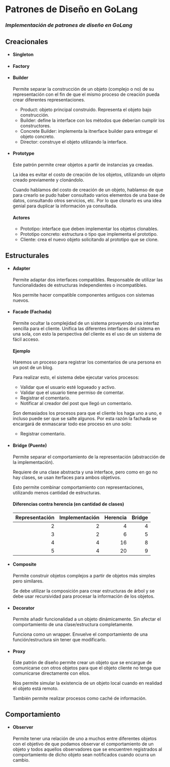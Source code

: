 # Patrones de Diseño en GoLang

### *Implementación de patrones de diseño en GoLang*

## Creacionales
* #### Singleton
* #### Factory
* #### Builder
    Permite separar la construcción de un objeto (complejo o no) de su representación con el fin de que el mismo proceso de creación pueda crear diferentes representaciones.
    * Product: objeto principal construido. Representa el objeto bajo construcción.
    * Builder: define la interface con los métodos que deberían cumplir los constructores.
    * Concrete Builder: implementa la itnerface builder para entregar el objeto concreto.
    * Director: construye el objeto utilizando la interface.
* #### Prototype
    Este patrón permite crear objetos a partir de instancias ya creadas.

    La idea es evitar el costo de creación de los objetos, utilizando un objeto creado previamente y clonándolo.

    Cuando hablamos del costo de creación de un objeto, hablamso de que para crearlo se pudo haber consultado varios elementos de una base de datos, consultando otros servicios, etc. Por lo que clonarlo es una idea genial para duplicar la información ya consultada.

    #### Actores
    * Prototipo: interface que deben implementar los objetos clonables.
    * Prototipo concreto: estructura o tipo que implementa el prototipo.
    * Cliente: crea el nuevo objeto solicitando al prototipo que se clone.
## Estructurales
* #### Adapter
    Permite adaptar dos interfaces compatibles. Responsable de utilizar las funcionalidades de estructuras independientes o incompatibles.
    
    Nos permite hacer compatible componentes antiguos con sistemas nuevos.
* #### Facade (Fachada)
    Permite ocultar la complejidad de un sistema proveyendo una interfaz sencilla para el cliente.
    Unifica las diferentes interfaces del sistema en una sola, con esto la perspectiva del cliente es el uso de un sistema de fácil acceso.
    #### Ejemplo
    Haremos un proceso para registrar los comentarios de una persona en un post de un blog.

    Para realizar esto, el sistema debe ejecutar varios procesos:
    * Validar que el usuario esté logueado y activo.
    * Validar que el usuario tiene permiso de comentar.
    * Registrar el comentario.
    * Notificar al creador del post que llegó un comentario.

    Son demasiados los procesos para que el cliente los haga uno a uno, e incluso puede ser que se salte algunos. Por esta razón la fachada se encargará de enmascarar todo ese proceso en uno solo:
    * Registrar comentario.
* #### Bridge (Puente)
    Permite separar el comportamiento de la representación (abstracción de la implementación).

    Requiere de una clase abstracta y una interface, pero como en go no hay clases, se usan iterfaces para ambos objetivos.

    Esto permite combinar comportamiento con representaciones, utilizando menos cantidad de estructuras.
    #### Diferencias contra herencia (en cantidad de clases)
    | Representación | Implementación | Herencia | Bridge
    ---: | ---: | ---: | ---:
    2 | 2 | 4 | 4
    3 | 2 | 6 | 5
    4 | 4 | 16 | 8
    5 | 4 | 20 | 9
* #### Composite
    Permite construir objetos complejos a partir de objetos más simples pero similares.

    Se debe utilizar la composición para crear estructuras de árbol y se debe usar recursividad para procesar la información de los objetos.
* #### Decorator
    Permite añadir funcionalidad a un objeto dinámicamente. Sin afectar el comportamiento de una clase/estructura completamente.

    Funciona como un wrapper. Envuelve el comportamiento de una función/estructura sin tener que modificarlo.
* #### Proxy
    Este patrón de diseño permite crear un objeto que se encargue de comunicarse con otros objetos para que el objeto cliente no tenga que comunicarse directamente con ellos.

    Nos permite simular la existencia de un objeto local cuando en realidad el objeto está remoto.

    También permite realizar procesos como caché de información.
## Comportamiento
* #### Observer
    Permite tener una relación de uno a muchos entre diferentes objetos con el objetivo de que podamos observar el comportamiento de un objeto y todos aquellos observadores que se encuentren registrados al comportamiento de dicho objeto sean notificados cuando ocurra un cambio.

